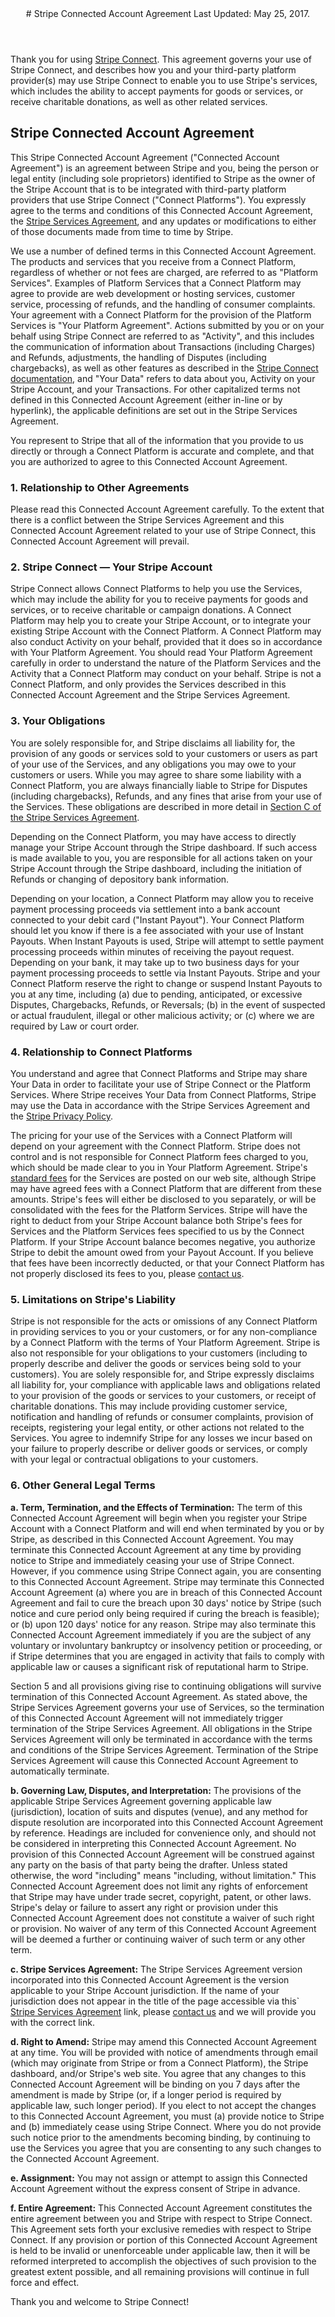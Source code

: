 <header id="caagmt">
# Stripe Connected Account Agreement
Last Updated: May 25, 2017.
</header>
 
<section>

Thank you for using [Stripe Connect](https://stripe.com/connect). This agreement governs your use of Stripe Connect, and describes how you and your third-party platform provider(s) may use Stripe Connect to enable you to use Stripe's services, which includes the ability to accept payments for goods or services, or receive charitable donations, as well as other related services.
 
## Stripe Connected Account Agreement
 
This Stripe Connected Account Agreement ("Connected Account Agreement") is an agreement between Stripe and you, being the person or legal entity (including sole proprietors) identified to Stripe as the owner of the Stripe Account that is to be integrated with third-party platform providers that use Stripe Connect ("Connect Platforms").  You expressly agree to the terms and conditions of this Connected Account Agreement, the [Stripe Services Agreement](https://stripe.com/legal), and any updates or modifications to either of those documents made from time to time by Stripe.
 
We use a number of defined terms in this Connected Account Agreement. The products and services that you receive from a Connect Platform, regardless of whether or not fees are charged, are referred to as "Platform Services". Examples of Platform Services that a Connect Platform may agree to provide are web development or hosting services, customer service, processing of refunds, and the handling of consumer complaints. Your agreement with a Connect Platform for the provision of the Platform Services is "Your Platform Agreement". Actions submitted by you or on your behalf using Stripe Connect are referred to as "Activity", and this includes the communication of information about Transactions (including Charges) and Refunds, adjustments, the handling of Disputes (including chargebacks), as well as other features as described in the [Stripe Connect documentation](https://stripe.com/connect/docs), and "Your Data" refers to data about you, Activity on your Stripe Account, and your Transactions. For other capitalized terms not defined in this Connected Account Agreement (either in-line or by hyperlink), the applicable definitions are set out in the Stripe Services Agreement.
 
You represent to Stripe that all of the information that you provide to us directly or through a Connect Platform is accurate and complete, and that you are authorized to agree to this Connected Account Agreement.
 
### 1. Relationship to Other Agreements
 
Please read this Connected Account Agreement carefully. To the extent that there is a conflict between the Stripe Services Agreement and this Connected Account Agreement related to your use of Stripe Connect, this Connected Account Agreement will prevail.
 
### 2. Stripe Connect &mdash; Your Stripe Account
 
Stripe Connect allows Connect Platforms to help you use the Services, which may include the ability for you to receive payments for goods and services, or to receive charitable or campaign donations.  A Connect Platform may help you to create your Stripe Account, or to integrate your existing Stripe Account with the Connect Platform. A Connect Platform may also conduct Activity on your behalf, provided that it does so in accordance with Your Platform Agreement. You should read Your Platform Agreement carefully in order to understand the nature of the Platform Services and the Activity that a Connect Platform may conduct on your behalf. Stripe is not a Connect Platform, and only provides the Services described in this Connected Account Agreement and the Stripe Services Agreement. 
 
### 3. Your Obligations
 
You are solely responsible for, and Stripe disclaims all liability for, the provision of any goods or services sold to your customers or users as part of your use of the Services, and any obligations you may owe to your customers or users.  While you may agree to share some liability with a Connect Platform, you are always financially liable to Stripe for Disputes (including chargebacks), Refunds, and any fines that arise from your use of the Services.  These obligations are described in more detail in [Section C of the Stripe Services Agreement](https://stripe.com/legal#section_c).
 
Depending on the Connect Platform, you may have access to directly manage your Stripe Account through the Stripe dashboard.  If such access is made available to you, you are responsible for all actions taken on your Stripe Account through the Stripe dashboard, including the initiation of Refunds or changing of depository bank information.
 
Depending on your location, a Connect Platform may allow you to receive payment processing proceeds via settlement into a bank account connected to your debit card ("Instant Payout").  Your Connect Platform should let you know if there is a fee associated with your use of Instant Payouts.  When Instant Payouts is used, Stripe will attempt to settle payment processing proceeds within minutes of receiving the payout request. Depending on your bank, it may take up to two business days for your payment processing proceeds to settle via Instant Payouts.  Stripe and your Connect Platform reserve the right to change or suspend Instant Payouts to you at any time, including (a) due to pending, anticipated, or excessive Disputes, Chargebacks, Refunds, or Reversals; (b) in the event of suspected or actual fraudulent, illegal or other malicious activity; or (c) where we are required by Law or court order.
 
### 4. Relationship to Connect Platforms
 
You understand and agree that Connect Platforms and Stripe may share Your Data in order to facilitate your use of Stripe Connect or the Platform Services. Where Stripe receives Your Data from Connect Platforms, Stripe may use the Data in accordance with the Stripe Services Agreement and the [Stripe Privacy Policy](https://stripe.com/privacy).

The pricing for your use of the Services with a Connect Platform will depend on your agreement with the Connect Platform. Stripe does not control and is not responsible for Connect Platform fees charged to you, which should be made clear to you in Your Platform Agreement. Stripe's [standard fees](https://stripe.com/pricing) for the Services are posted on our web site, although Stripe may have agreed fees with a Connect Platform that are different from these amounts. Stripe's fees will either be disclosed to you separately, or will be consolidated with the fees for the Platform Services. Stripe will have the right to deduct from your Stripe Account balance both Stripe's fees for Services and the Platform Services fees specified to us by the Connect Platform.  If your Stripe Account balance becomes negative, you authorize Stripe to debit the amount owed from your Payout Account.  If you believe that fees have been incorrectly deducted, or that your Connect Platform has not properly disclosed its fees to you, please [contact us](https://stripe.com/contact).
 
### 5. Limitations on Stripe's Liability
 
Stripe is not responsible for the acts or omissions of any Connect Platform in providing services to you or your customers, or for any non-compliance by a Connect Platform with the terms of Your Platform Agreement. Stripe is also not responsible for your obligations to your customers (including to properly describe and deliver the goods or services being sold to your customers).  You are solely responsible for, and Stripe expressly disclaims all liability for, your compliance with applicable laws and obligations related to your provision of the goods or services to your customers, or receipt of charitable donations.  This may include providing customer service, notification and handling of refunds or consumer complaints, provision of receipts, registering your legal entity, or other actions not related to the Services.  You agree to indemnify Stripe for any losses we incur based on your failure to properly describe or deliver goods or services, or comply with your legal or contractual obligations to your customers.
 
### 6. Other General Legal Terms
 
**a. Term, Termination, and the Effects of Termination:**  The term of this Connected Account Agreement will begin when you register your Stripe Account with a Connect Platform and will end when terminated by you or by Stripe, as described in this Connected Account Agreement.  You may terminate this Connected Account Agreement at any time by providing notice to Stripe and immediately ceasing your use of Stripe Connect.  However, if you commence using Stripe Connect again, you are consenting to this Connected Account Agreement.  Stripe may terminate this Connected Account Agreement (a) where you are in breach of this Connected Account Agreement and fail to cure the breach upon 30 days' notice by Stripe (such notice and cure period only being required if curing the breach is feasible); or (b) upon 120 days' notice for any reason. Stripe may also terminate this Connected Account Agreement immediately if you are the subject of any voluntary or involuntary bankruptcy or insolvency petition or proceeding, or if Stripe determines that you are engaged in activity that fails to comply with applicable law or causes a significant risk of reputational harm to Stripe.
 
Section 5 and all provisions giving rise to continuing obligations will survive termination of this Connected Account Agreement.  As stated above, the Stripe Services Agreement governs your use of Services, so the termination of this Connected Account Agreement will not immediately trigger termination of the Stripe Services Agreement.  All obligations in the Stripe Services Agreement will only be terminated in accordance with the terms and conditions of the Stripe Services Agreement. Termination of the Stripe Services Agreement will cause this Connected Account Agreement to automatically terminate.
 
**b. Governing Law, Disputes, and Interpretation:**  The provisions of the applicable Stripe Services Agreement governing applicable law (jurisdiction), location of suits and disputes (venue), and any method for dispute resolution are incorporated into this Connected Account Agreement by reference.  Headings are included for convenience only, and should not be considered in interpreting this Connected Account Agreement.  No provision of this Connected Account Agreement will be construed against any party on the basis of that party being the drafter. Unless stated otherwise, the word "including" means "including, without limitation." This Connected Account Agreement does not limit any rights of enforcement that Stripe may have under trade secret, copyright, patent, or other laws.  Stripe's delay or failure to assert any right or provision under this Connected Account Agreement does not constitute a waiver of such right or provision.  No waiver of any term of this Connected Account Agreement will be deemed a further or continuing waiver of such term or any other term.
 
**c. Stripe Services Agreement:** The Stripe Services Agreement version incorporated into this Connected Account Agreement is the version applicable to your Stripe Account jurisdiction. If the name of your jurisdiction does not appear in the title of the page accessible via this` [Stripe Services Agreement](https://stripe.com/legal) link, please [contact us](https://stripe.com/contact) and we will provide you with the correct link. 

**d. Right to Amend:**  Stripe may amend this Connected Account Agreement at any time. You will be provided with notice of amendments through email (which may originate from Stripe or from  a Connect Platform), the Stripe dashboard, and/or Stripe's web site.  You agree that any changes to this Connected Account Agreement will be binding on you 7 days after the amendment is made by Stripe (or, if a longer period is required by applicable law, such longer period). If you elect to not accept the changes to this Connected Account Agreement, you must (a) provide notice to Stripe and (b) immediately cease using Stripe Connect.  Where you do not provide such notice prior to the amendments becoming binding, by continuing to use the Services you agree that you are consenting to any such changes to the Connected Account Agreement.
 
**e. Assignment:**  You may not assign or attempt to assign this Connected Account Agreement without the express consent of Stripe in advance.
 
**f. Entire Agreement:**  This Connected Account Agreement constitutes the entire agreement between you and Stripe with respect to Stripe Connect. This Agreement sets forth your exclusive remedies with respect to Stripe Connect.  If any provision or portion of this Connected Account Agreement is held to be invalid or unenforceable under applicable law, then it will be reformed interpreted to accomplish the objectives of such provision to the greatest extent possible, and all remaining provisions will continue in full force and effect.
 
Thank you and welcome to Stripe Connect!
 
</section>
